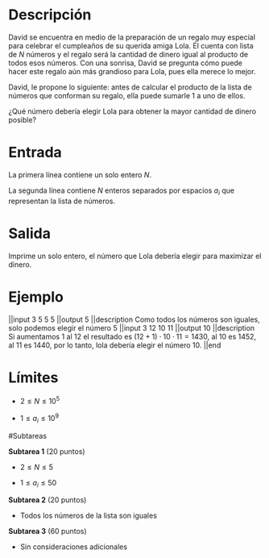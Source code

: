 # Descripción

David se encuentra en medio de la preparación de un regalo muy especial para celebrar el cumpleaños de su querida amiga Lola. Él cuenta con lista de $N$ números y el regalo será la cantidad de dinero igual al producto de todos esos números. Con una sonrisa, David se pregunta cómo puede hacer este regalo aún más grandioso para Lola, pues ella merece lo mejor.

David, le propone lo siguiente: antes de calcular el producto de la lista de números que conforman su regalo, ella puede sumarle 1 a uno de ellos.

¿Qué número debería elegir Lola para obtener la mayor cantidad de dinero posible?
# Entrada

La primera línea contiene un solo entero $N$.

 La segunda línea contiene $N$ enteros separados por espacios $a_i$ que representan la lista de números.

# Salida

Imprime un solo entero, el número que Lola debería elegir para maximizar el dinero.

# Ejemplo

||input
3
5 5 5
||output
5
||description
Como todos los números son iguales, solo podemos elegir el número 5
||input
3
12 10 11
||output
10
||description
Si aumentamos 1 al 12 el resultado es $(12+1)\cdot 10 \cdot 11 =1430$, al 10 es 1452, al 11 es 1440,
por lo tanto, lola debería elegir el número 10.
||end

# Límites

- $2\leq N \leq 10^5$

- $1\leq a_i\leq 10^9$

#Subtareas

**Subtarea 1** (20 puntos)

- $2\leq N\leq 5$

- $1\leq a_i\leq 50$

**Subtarea 2** (20 puntos)

- Todos los números de la lista son iguales

**Subtarea 3** (60 puntos)

- Sin consideraciones adicionales
